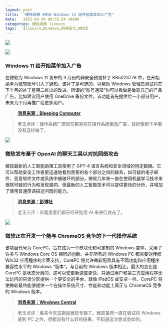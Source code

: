 ```yaml
---
layout: post
title:	"硬核观察 #956 Windows 11 给开始菜单加入广告"
date:	2023-03-30 09:55:54 +0800 
categories:	硬核观察 linuxcn 
tags:	[linuxcn,Windows,网络安全,微软]
---
```



![](/Asserts/Images//attachment/album/202303/30/095458hiydyyr2qumd3p72.jpg)


![](/Asserts/Images//attachment/album/202303/30/095510mv1d79vodoy2aoaz.jpg)


### Windows 11 给开始菜单加入广告


在微软为 Windows 11 发布的 3 月份的非安全预览补丁 KB5023778 中，在开始菜单为微软账号引入了通知。该补丁是可选的，以帮助 Windows 管理员测试将在下个月的补丁星期二推出的改进。所谓的“账号通知”你可以看做是微软自己的产品广告，比如建议用户使用 OneDrive 备份文件。该功能首先提供给一小部分用户，未来几个月再推广给更多用户。



> 
> **[消息来源：Bleeping Computer](https://www.bleepingcomputer.com/news/microsoft/windows-11-kb5023778-update-adds-promotions-to-the-start-menu/)**
> 
> 
> 



> 
> 老王点评：操作系统厂商现在都喜欢在操作系统里放广告，就好像剩下苹果没有这样做了。
> 
> 
> 


![](/Asserts/Images//attachment/album/202303/30/095519kcrw3f6mw1rjlfnl.jpg)


### 微软发布基于 OpenAI 的聊天工具以对抗网络攻击


微软最新的人工智能助理工具使用了 GPT-4 语言系统和安全领域的特定数据。它可以帮助安全工作者更迅速地看到黑客的各个部分之间的联系，如可疑的电子邮件、恶意软件文件或系统中被破坏的部分。微软几年来一直在使用机器学习技术来根除可疑的行为和发现漏洞，但最新的人工智能技术可以提供更快的分析，并增加了使用普通英语描述问题的能力。



> 
> **[消息来源：彭博社](https://www.bloomberg.com/news/articles/2023-03-28/microsoft-msft-introduces-openai-chat-tools-for-fighting-cyberattacks)**
> 
> 
> 



> 
> 老王点评：毕竟黑客们都已经开始用 AI 来进行攻击了。
> 
> 
> 


![](/Asserts/Images//attachment/album/202303/30/095533nqbfix66myw3mtzx.jpg)


### 微软正在开发一个能与 ChromeOS 竞争的下一代操作系统


该项目代号为 CorePC，旨在成为一个模块化和可定制的 Windows 变体，采用了许多与 Windows Core OS 相同的创新。并非所有的 Windows PC 都需要对传统 Win32 应用程序的全面支持，CorePC 将允许微软配置具有不同功能和应用程序兼容性水平的 Windows “版本”。与目前的 Windows 版本相比，最大的变化是 CorePC 是状态分离的，这可以使更新速度更快，并通过用户和第三方应用程序无法访问的只读分区提供一个更安全的平台，就像 iPadOS 或安卓一样。CorePC 将使微软最终能够提供一个在操作系统尺寸、性能和功能上真正与 ChromeOS 竞争的 Windows 版本。



> 
> **[消息来源：Windows Central](https://www.windowscentral.com/software-apps/windows-11/microsoft-windows-corepc-modern-platform-hudson-valley-2024)**
> 
> 
> 



> 
> 老王点评：看来今天这期是微软专辑了。微软虽然一直在尝试将 Windows 装到 PC 之外，但都没有什么好的结果，不知道这次尝试会如何。
> 
> 
>
